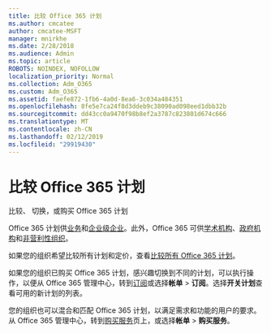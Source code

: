 ```yaml
---
title: 比较 Office 365 计划
ms.author: cmcatee
author: cmcatee-MSFT
manager: mnirkhe
ms.date: 2/28/2018
ms.audience: Admin
ms.topic: article
ROBOTS: NOINDEX, NOFOLLOW
localization_priority: Normal
ms.collection: Adm_O365
ms.custom: Adm_O365
ms.assetid: faefe872-1fb6-4a0d-8ea6-3c034a484351
ms.openlocfilehash: 8fe5e7ca24f8d3ddeb9c38090ad098eed1dbb32b
ms.sourcegitcommit: dd43cc0a9470f98b8ef2a3787c823801d674c666
ms.translationtype: MT
ms.contentlocale: zh-CN
ms.lasthandoff: 02/12/2019
ms.locfileid: "29919430"
---
```

# <a name="compare-office-365-plans"></a>比较 Office 365 计划

比较、 切换，或购买 Office 365 计划
  
Office 365 计划供[业务](https://products.office.com/compare-all-microsoft-office-products?tab=2)和[企业级企业](https://products.office.com/business/compare-more-office-365-for-business-plans)。此外，Office 365 可供[学术机构](https://products.office.com/academic/compare-office-365-education-plans)、[政府机构](https://products.office.com/government/compare-office-365-government-plans)和[非营利性组织](https://products.office.com/nonprofit/office-365-nonprofit-plans-and-pricing?tab=1)。
  
如果您的组织希望比较所有计划和定价，查看[比较所有 Office 365 计划](https://products.office.com/business/compare-more-office-365-for-business-plans)。
  
如果您的组织已购买 Office 365 计划，感兴趣切换到不同的计划，可以执行操作，以便从 Office 365 管理中心，转到[订阅](https://go.microsoft.com/fwlink/p/?linkid=842054)或选择**帐单** \> **订阅**。选择**开关计划**查看可用的新计划的列表。 
  
您的组织也可以混合和匹配 Office 365 计划，以满足需求和功能的用户的要求。从 Office 365 管理中心，转到[购买服务](https://go.microsoft.com/fwlink/p/?linkid=868433)页上，或选择**帐单** \> **购买服务**。
  


